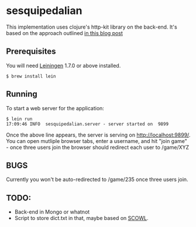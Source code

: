 # sesquipedalian

This implementation uses clojure's http-kit library on the back-end.  It's based
on the approach outlined [in this blog post][blog]

## Prerequisites

You will need [Leiningen][lein] 1.7.0 or above installed.

    $ brew install lein

## Running

To start a web server for the application:

    $ lein run
    17:09:46 INFO  sesquipedalian.server - server started on  9899

Once the above line appears, the server is serving on [http://localhost:9899/][local].
You can open mutliple browser tabs, enter a username, and hit "join game" - once three
users join the browser should redirect each user to /game/XYZ

## BUGS

Currently you won't be auto-redirected to /game/235 once three users join.

## TODO:

- Back-end in Mongo or whatnot
- Script to store dict.txt in that, maybe based on [SCOWL][scowl].

[lein]: https://github.com/technomancy/leiningen
[blog]: http://samrat.me/blog/2013/07/clojure-websockets-with-http-kit/#comments
[scowl]: http://wordlist.sourceforge.net/
[local]: http://localhost:9899/
